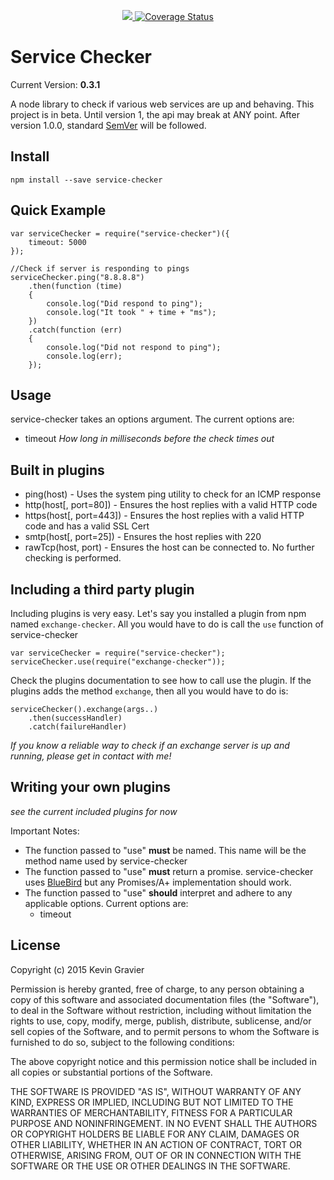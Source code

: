 <p align="center">
    <a href="https://travis-ci.org/mrkmg/service-checker" title="service-checker on Travis CI">
        <img src="https://travis-ci.org/mrkmg/service-checker.svg?branch=master" />
    </a>  
    <a href='https://coveralls.io/github/mrkmg/service-checker?branch=master'>
        <img src='https://coveralls.io/repos/mrkmg/service-checker/badge.svg?branch=master&service=github' alt='Coverage Status' />
    </a>
</p>

Service Checker 
===============

Current Version: **0.3.1**

A node library to check if various web services are up and behaving. This project is in beta. Until version 1, the api 
may break at ANY point. After version 1.0.0, standard [SemVer](http://semver.org/) will be followed.

Install
-------

    npm install --save service-checker

Quick Example
-------------

    var serviceChecker = require("service-checker")({
        timeout: 5000
    });
    
    //Check if server is responding to pings
    serviceChecker.ping("8.8.8.8")
        .then(function (time)
        {
            console.log("Did respond to ping");
            console.log("It took " + time + "ms");
        })
        .catch(function (err)
        {
            console.log("Did not respond to ping");
            console.log(err);
        });

Usage
-----

service-checker takes an options argument. The current options are:

- timeout *How long in milliseconds before the check times out*

Built in plugins
----------------

- ping(host) - Uses the system ping utility to check for an ICMP response
- http(host[, port=80]) - Ensures the host replies with a valid HTTP code
- https(host[, port=443]) - Ensures the host replies with a valid HTTP code and has a valid SSL Cert
- smtp(host[, port=25]) - Ensures the host replies with 220
- rawTcp(host, port) - Ensures the host can be connected to. No further checking is performed.

Including a third party plugin
------------------------------

Including plugins is very easy. Let's say you installed a plugin from npm named `exchange-checker`. All you
would have to do is call the `use` function of service-checker

    var serviceChecker = require("service-checker");
    serviceChecker.use(require("exchange-checker"));
    
Check the plugins documentation to see how to call use the plugin. If the plugins adds the method `exchange`, then
all you would have to do is:

    serviceChecker().exchange(args..)
        .then(successHandler)
        .catch(failureHandler)
        
        
*If you know a reliable way to check if an exchange server is up and running, please get in contact with me!*

Writing your own plugins
------------------------

*see the current included plugins for now*

Important Notes:

- The function passed to "use" **must** be named. This name will be the method name used by service-checker
- The function passed to "use" **must** return a promise. service-checker uses 
    [BlueBird](http://bluebirdjs.com/docs/getting-started.html) but any Promises/A+ implementation should work.
- The function passed to "use" **should** interpret and adhere to any applicable options. Current options are:
    - timeout

License
-------

Copyright (c) 2015 Kevin Gravier

Permission is hereby granted, free of charge, to any person obtaining a copy
of this software and associated documentation files (the "Software"), to deal
in the Software without restriction, including without limitation the rights
to use, copy, modify, merge, publish, distribute, sublicense, and/or sell
copies of the Software, and to permit persons to whom the Software is
furnished to do so, subject to the following conditions:

The above copyright notice and this permission notice shall be included in
all copies or substantial portions of the Software.

THE SOFTWARE IS PROVIDED "AS IS", WITHOUT WARRANTY OF ANY KIND, EXPRESS OR
IMPLIED, INCLUDING BUT NOT LIMITED TO THE WARRANTIES OF MERCHANTABILITY,
FITNESS FOR A PARTICULAR PURPOSE AND NONINFRINGEMENT.  IN NO EVENT SHALL THE
AUTHORS OR COPYRIGHT HOLDERS BE LIABLE FOR ANY CLAIM, DAMAGES OR OTHER
LIABILITY, WHETHER IN AN ACTION OF CONTRACT, TORT OR OTHERWISE, ARISING FROM,
OUT OF OR IN CONNECTION WITH THE SOFTWARE OR THE USE OR OTHER DEALINGS IN
THE SOFTWARE.

